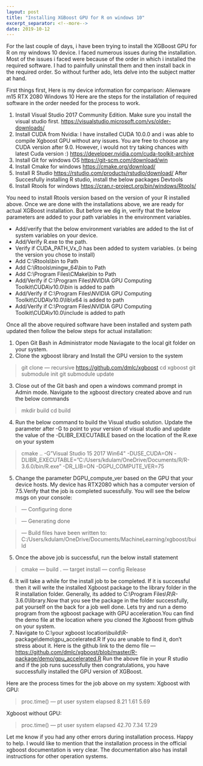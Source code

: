 ```yaml
---
layout: post
title: "Installing XGBoost GPU for R on windows 10"
excerpt_separator: <!--more-->
date: 2019-10-12
---
```


For the last couple of days, i have been trying to install the XGBoost GPU for R on my windows 10 device. I faced numerous issues during the installation. Most of the issues i faced were because of the order in which i installed the required software. I had to painfully uninstall them and then install back in the required order. So without further ado, lets delve into the subject matter at hand.

<!--more-->

First things first, Here is my device information for comparison:
Alienware m15
RTX 2080
Windows 10
Here are the steps for the installation of required software in the order needed for the process to work.
1. Install Visual Studio 2017 Community Edition. Make sure you install the visual studio first.
https://visualstudio.microsoft.com/vs/older-downloads/
2. Install CUDA from Nvidia: I have installed CUDA 10.0.0 and i was able to compile Xgboost GPU without any issues. You are free to choose any CUDA version after 9.0. However, i would not try taking chances with latest Cuda version :)
https://developer.nvidia.com/cuda-toolkit-archive
3. Install Git for windows OS
https://git-scm.com/download/win
4. Install Cmake for windows
https://cmake.org/download/
5. Install R Studio
https://rstudio.com/products/rstudio/download/
After Succesfully installing R studio, install the below packages
Devtools
6. Install Rtools for windows
https://cran.r-project.org/bin/windows/Rtools/

You need to install Rtools version based on the version of your R installed above.
Once we are done with the installations above, we are ready for actual XGBoost installation. But before we dig in, verify that the below parameters are added to your path variables in the environment variables.
- Add/verify that the below environment variables are added to the list of system variables on your device.
- Add/Verify R.exe to the path.
- Verify if CUDA_PATH_Vx_0 has been added to system variables. (x being the version you chose to install)
- Add C:\Rtools\bin to Path
- Add C:\Rtools\mingw_64\bin to Path
- Add C:\Program Files\CMake\bin to Path
- Add/Verify if C:\Program Files\NVIDIA GPU Computing Toolkit\CUDA\v10.0\bin is added to path
- Add/Verify if C:\Program Files\NVIDIA GPU Computing Toolkit\CUDA\v10.0\lib\x64 is added to path
- Add/Verify if C:\Program Files\NVIDIA GPU Computing Toolkit\CUDA\v10.0\include is added to path

Once all the above required software have been installed and system path updated then follow the below steps for actual installation:
1. Open Git Bash in Administrator mode
Naviagate to the local git folder on your system.
2. Clone the xgboost library and Install the GPU version to the system
>git clone — recursive https://github.com/dmlc/xgboost
>cd xgboost
>git submodule init
>git submodule update
3. Close out of the Git bash and open a windows command prompt in Admin mode. Navigate to the xgboost directory created above and run the below commands
>mkdir build
>cd build
4. Run the below command to build the Visual studio solution. Update the parameter after -G to point to your version of visual studio and update the value of the -DLIBR_EXECUTABLE based on the location of the R.exe on your system
>cmake .. -G”Visual Studio 15 2017 Win64" -DUSE_CUDA=ON -DLIBR_EXECUTABLE=”C:/Users/kdulam/OneDrive/Documents/R/R-3.6.0/bin/R.exe” -DR_LIB=ON -DGPU_COMPUTE_VER=75
5. Change the parameter DGPU_compute_ver based on the GPU that your device hosts. My device has RTX2080 which has a computer version of 7.5.Verify that the job is completed sucessfully. You will see the below msgs on your console:
>— Configuring done

>— Generating done

>— Build files have been written to: C:/Users/kdulam/OneDrive/Documents/MachineLearning/xgboost/build

5. Once the above job is successful, run the below install statement
>cmake — build . — target install — config Release
6. It will take a while for the install job to be completed. If it is successful then it will write the installed Xgboost package to the library folder in the R installation folder. Generally, its added to C:\Program Files\R\R-3.6.0\library.Now that you see the package in the folder successfully, pat yourself on the back for a job well done. Lets try and run a demo program from the xgboost package with GPU acceleration.You can find the demo file at the location where you cloned the Xgboost from github on your system.
7. Navigate to C:\your xgboost location\build\R-package\demo\gpu_accelerated.R
If you are unable to find it, don’t stress about it. Here is the github link to the demo file — https://github.com/dmlc/xgboost/blob/master/R-package/demo/gpu_accelerated.R
Run the above file in your R studio and if the job runs sucessfully then congratulations, you have successfully installed the GPU version of XGBoost.

Here are the process times for the job above on my system:
Xgboost with GPU:

> proc.time() — pt
user system elapsed
8.21 1.61 5.69

Xgboost without GPU:
> proc.time() — pt
user system elapsed
42.70 7.34 17.29

Let me know if you had any other errors during installation process. Happy to help. I would like to mention that the installation process in the official xgboost documentation is very clear. The documentation also has install instructions for other operation systems.
